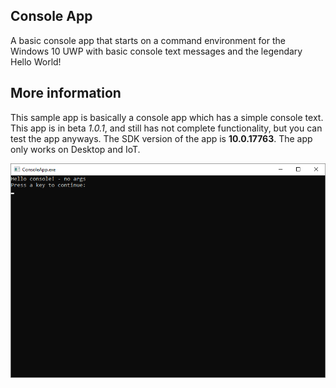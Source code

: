 ## Console App
A basic console app that starts on a command environment for the Windows 10 UWP with basic console text messages and the legendary Hello World!

## More information
This sample app is basically a console app which has a simple console text. This app is in beta *1.0.1*, and still has not complete functionality, but you can test the app anyways. The SDK version of the app is **10.0.17763**. The app only works on Desktop and IoT.

![Figure 1-1](Console1.png?raw=true) 
